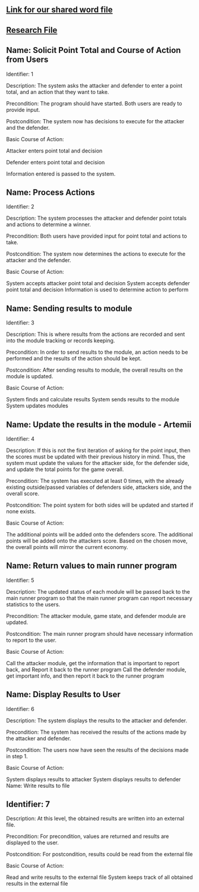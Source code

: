 ## [Link for our shared word file](https://docs.google.com/document/d/1WwBw4EI2TgA7Qqrq7vCVtTq-tQTIGLt5jtCos7pwu0Q/edit?usp=sharing)


## [Research File](https://docs.google.com/document/d/19b5j6745Gz-Npo_mM9cbXDgvNdeRu-IEHAIWFK8I0Cs/edit)

## Name: Solicit Point Total and Course of Action from Users

Identifier: 1

Description:
The system asks the attacker and defender to enter a point total, and an action that they want to take. 

Precondition:
The program should have started. Both users are ready to provide input. 

Postcondition:
The system now has decisions to execute for the attacker and the defender. 

Basic Course of Action:

Attacker enters point total and decision

Defender enters point total and decision

Information entered is passed to the system. 


## Name: Process Actions

Identifier: 2

Description:
The system processes the attacker and defender point totals and actions to determine a winner.

Precondition:
Both users have provided input for point total and actions to take. 

Postcondition:
The system now determines the actions to execute for the attacker and the defender. 

Basic Course of Action:

System accepts attacker point total and decision
System accepts defender point total and decision
Information is used to determine action to perform 


## Name: Sending results to module

Identifier: 3


Description: This is where results from the actions are recorded and sent into the module 
tracking or records keeping.


Precondition: In order to send results to the module, an action needs to be performed
and the results of the action should be kept.


Postcondition: After sending results to module, the overall results on the module is 
updated.

Basic Course of Action:

 System finds and calculate results
 System sends results to the module
 System updates modules


## Name: Update the results in the module - Artemii

Identifier: 4


Description:
If this is not the first iteration of asking for the point input, then the scores must be updated with their previous history in mind. Thus, the system must update the values for the attacker side, for the defender side, and update the total points for the game overall.


Precondition:
The system has executed at least 0 times, with the already existing outside/passed variables of defenders side, attackers side, and the overall score.

Postcondition:
The point system for both sides will be updated and started if none exists.

Basic Course of Action:

 The additional points will be added onto the defenders score.
 The additional points will be added onto the attackers score.
 Based on the chosen move, the overall points will mirror the current economy.



## Name: Return values to main runner program

Identifier: 5


Description:
The updated status of each module will be passed back to the main runner program so that the main runner program can report necessary statistics to the users. 

Precondition:
The attacker module, game state, and defender module are updated. 

Postcondition:
The main runner program should have necessary information to report to the user. 

Basic Course of Action:

Call the attacker module, get the information that is important to report back, and
Report it back to the runner program
Call the defender module, get important info, and then report it back to the runner
program


## Name: Display Results to User

Identifier: 6

Description:
The system displays the results to the attacker and defender.

Precondition:
The system has received the results of the actions made by the attacker and defender.

Postcondition:
The users now have seen the results of the decisions made in step 1.

Basic Course of Action:

System displays results to attacker
System displays results to defender 
Name: Write results to file

## Identifier: 7


Description: At this level, the obtained results are written into an external file.


Precondition: For precondition, values are returned and results are displayed to the user.


Postcondition: For postcondition, results could be read from the external file

Basic Course of Action:

Read and write results to the external file
 System keeps track of all obtained results in the external file




















